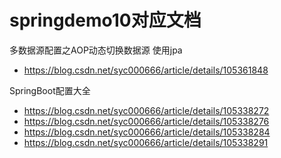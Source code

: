# springdemo10对应文档
多数据源配置之AOP动态切换数据源   使用jpa 
- https://blog.csdn.net/syc000666/article/details/105361848

SpringBoot配置大全
- https://blog.csdn.net/syc000666/article/details/105338272
- https://blog.csdn.net/syc000666/article/details/105338276
- https://blog.csdn.net/syc000666/article/details/105338284
- https://blog.csdn.net/syc000666/article/details/105338291